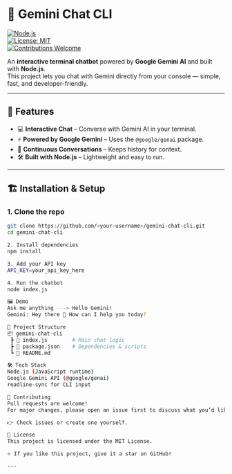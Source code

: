# 💬 Gemini Chat CLI

[![Node.js](https://img.shields.io/badge/Node.js-18+-green.svg)](https://nodejs.org/)  
[![License: MIT](https://img.shields.io/badge/License-MIT-blue.svg)](LICENSE)  
[![Contributions Welcome](https://img.shields.io/badge/Contributions-Welcome-orange.svg)](../../issues)  

An **interactive terminal chatbot** powered by **Google Gemini AI** and built with **Node.js**.  
This project lets you chat with Gemini directly from your console — simple, fast, and developer-friendly.  

---

## 🚀 Features
- 💻 **Interactive Chat** – Converse with Gemini AI in your terminal.  
- ⚡ **Powered by Google Gemini** – Uses the `@google/genai` package.  
- 🔄 **Continuous Conversations** – Keeps history for context.  
- 🛠️ **Built with Node.js** – Lightweight and easy to run.  

---

## 🏗️ Installation & Setup

### 1. Clone the repo
```bash
git clone https://github.com/<your-username>/gemini-chat-cli.git
cd gemini-chat-cli

2. Install dependencies
npm install

3. Add your API key
API_KEY=your_api_key_here

4. Run the chatbot
node index.js

🖼️ Demo
Ask me anything ---> Hello Gemini!
Gemini: Hey there 👋 How can I help you today?

📂 Project Structure
📦 gemini-chat-cli
 ┣ 📜 index.js        # Main chat logic
 ┣ 📜 package.json    # Dependencies & scripts
 ┗ 📜 README.md

🛠️ Tech Stack
Node.js (JavaScript runtime)
Google Gemini API (@google/genai)
readline-sync for CLI input

🤝 Contributing
Pull requests are welcome!
For major changes, please open an issue first to discuss what you’d like to improve.

👉 Check issues or create one yourself.

📜 License
This project is licensed under the MIT License.

⭐ If you like this project, give it a star on GitHub!

---
